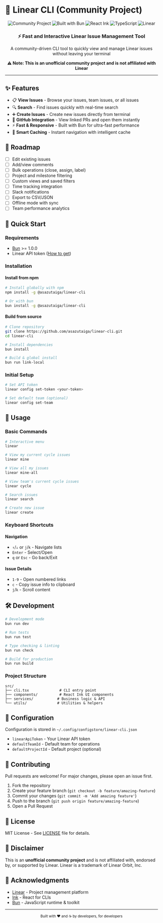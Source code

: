 # 🚀 Linear CLI (Community Project)

<div align="center">
  <img src="https://img.shields.io/badge/Community-Project-green?style=for-the-badge" alt="Community Project">
  <img src="https://img.shields.io/badge/Built%20with-Bun-000000?style=for-the-badge&logo=bun&logoColor=white" alt="Built with Bun">
  <img src="https://img.shields.io/badge/React-Ink-61DAFB?style=for-the-badge&logo=react&logoColor=black" alt="React Ink">
  <img src="https://img.shields.io/badge/TypeScript-007ACC?style=for-the-badge&logo=typescript&logoColor=white" alt="TypeScript">
  <img src="https://img.shields.io/badge/Linear-5E6AD2?style=for-the-badge&logo=linear&logoColor=white" alt="Linear">
</div>

<div align="center">
  <h3>⚡ Fast and Interactive Linear Issue Management Tool</h3>
  <p>A community-driven CLI tool to quickly view and manage Linear issues without leaving your terminal</p>
  <p><strong>⚠️ Note: This is an unofficial community project and is not affiliated with Linear</strong></p>
</div>

---

## ✨ Features

- 📋 **View Issues** - Browse your issues, team issues, or all issues
- 🔍 **Search** - Find issues quickly with real-time search
- ➕ **Create Issues** - Create new issues directly from terminal
- 🔗 **GitHub Integration** - View linked PRs and open them instantly
- ⚡ **Fast & Responsive** - Built with Bun for ultra-fast performance
- 💾 **Smart Caching** - Instant navigation with intelligent cache

## 🚧 Roadmap

- [ ] Edit existing issues
- [ ] Add/view comments
- [ ] Bulk operations (close, assign, label)
- [ ] Project and milestone filtering
- [ ] Custom views and saved filters
- [ ] Time tracking integration
- [ ] Slack notifications
- [ ] Export to CSV/JSON
- [ ] Offline mode with sync
- [ ] Team performance analytics

## 🚀 Quick Start

### Requirements
- [Bun](https://bun.sh) >= 1.0.0
- Linear API token ([How to get](https://developers.linear.app/docs/graphql/working-with-the-graphql-api#personal-api-keys))

### Installation

#### Install from npm

```bash
# Install globally with npm
npm install -g @asazutaiga/linear-cli

# Or with bun
bun install -g @asazutaiga/linear-cli
```

#### Build from source

```bash
# Clone repository
git clone https://github.com/asazutaiga/linear-cli.git
cd linear-cli

# Install dependencies
bun install

# Build & global install
bun run link-local
```

### Initial Setup

```bash
# Set API token
linear config set-token <your-token>

# Set default team (optional)
linear config set-team
```

## 📖 Usage

### Basic Commands

```bash
# Interactive menu
linear

# View my current cycle issues
linear mine

# View all my issues
linear mine-all

# View team's current cycle issues
linear cycle

# Search issues
linear search

# Create new issue
linear create
```

### Keyboard Shortcuts

#### Navigation
- `↑`/`↓` or `j`/`k` - Navigate lists
- `Enter` - Select/Open
- `q` or `Esc` - Go back/Exit

#### Issue Details
- `1-9` - Open numbered links
- `c` - Copy issue info to clipboard
- `j`/`k` - Scroll content

## 🛠️ Development

```bash
# Development mode
bun run dev

# Run tests
bun run test

# Type checking & linting
bun run check

# Build for production
bun run build
```

### Project Structure

```
src/
├── cli.tsx              # CLI entry point
├── components/          # React Ink UI components
├── services/           # Business logic & API
└── utils/              # Utilities & helpers
```

## 🔧 Configuration

Configuration is stored in `~/.config/configstore/linear-cli.json`

- `linearApiToken` - Your Linear API token
- `defaultTeamId` - Default team for operations
- `defaultProjectId` - Default project (optional)

## 🤝 Contributing

Pull requests are welcome! For major changes, please open an issue first.

1. Fork the repository
2. Create your feature branch (`git checkout -b feature/amazing-feature`)
3. Commit your changes (`git commit -m 'Add amazing feature'`)
4. Push to the branch (`git push origin feature/amazing-feature`)
5. Open a Pull Request

## 📝 License

MIT License - See [LICENSE](LICENSE) file for details.

## 📌 Disclaimer

This is an **unofficial community project** and is not affiliated with, endorsed by, or supported by Linear. Linear is a trademark of Linear Orbit, Inc.

## 🙏 Acknowledgments

- [Linear](https://linear.app) - Project management platform
- [Ink](https://github.com/vadimdemedes/ink) - React for CLIs
- [Bun](https://bun.sh) - JavaScript runtime & toolkit

---

<div align="center">
  <sub>Built with ❤️ and ☕ by developers, for developers</sub>
</div>
